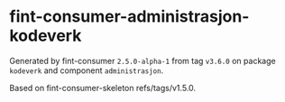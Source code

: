 # fint-consumer-administrasjon-kodeverk

Generated by fint-consumer `2.5.0-alpha-1` from tag `v3.6.0` on package `kodeverk` and component `administrasjon`.

Based on fint-consumer-skeleton refs/tags/v1.5.0.
